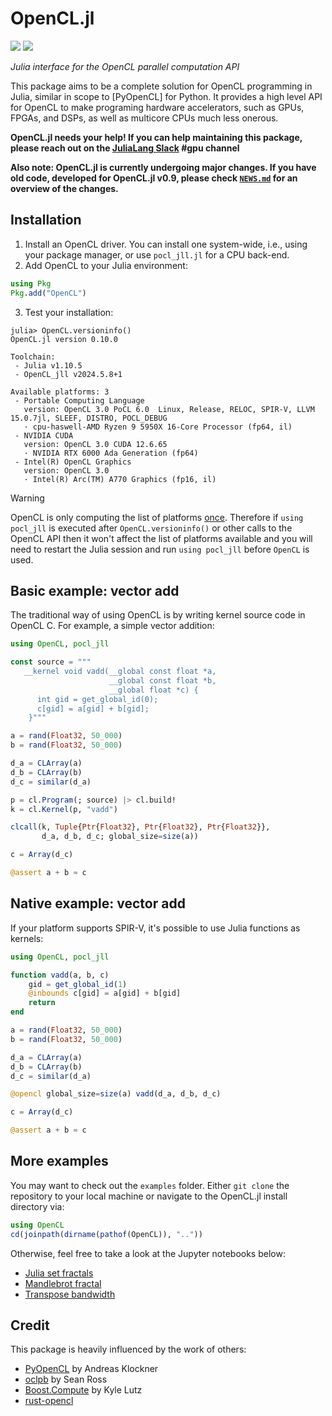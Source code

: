 # OpenCL.jl

[![][buildkite-img]][buildkite-url] [![][github-img]][github-url]

[buildkite-img]: https://badge.buildkite.com/6b2a46bff67692115dea3ad5a275d2f80777a5a99ffe42adb0.svg
[buildkite-url]: https://buildkite.com/julialang/opencl-dot-jl
[github-img]: https://github.com/JuliaGPU/OpenCL.jl/actions/workflows/CI.yml/badge.svg
[github-url]: https://github.com/JuliaGPU/OpenCL.jl/actions/workflows/CI.yml

*Julia interface for the OpenCL parallel computation API*

This package aims to be a complete solution for OpenCL programming in Julia, similar in
scope to [PyOpenCL] for Python. It provides a high level API for OpenCL to make programing
hardware accelerators, such as GPUs, FPGAs, and DSPs, as well as multicore CPUs much less
onerous.

**OpenCL.jl needs your help! If you can help maintaining this package, please reach out on
the [JuliaLang Slack](https://julialang.org/slack/) #gpu channel**

**Also note: OpenCL.jl is currently undergoing major changes. If you have old code,
developed for OpenCL.jl v0.9, please check [`NEWS.md`](NEWS.md) for an overview of the
changes.**


## Installation

1. Install an OpenCL driver. You can install one system-wide, i.e., using your package
   manager, or use `pocl_jll.jl` for a CPU back-end.
2. Add OpenCL to your Julia environment:

```julia
using Pkg
Pkg.add("OpenCL")
```

3. Test your installation:

```julia-repl
julia> OpenCL.versioninfo()
OpenCL.jl version 0.10.0

Toolchain:
 - Julia v1.10.5
 - OpenCL_jll v2024.5.8+1

Available platforms: 3
 - Portable Computing Language
   version: OpenCL 3.0 PoCL 6.0  Linux, Release, RELOC, SPIR-V, LLVM 15.0.7jl, SLEEF, DISTRO, POCL_DEBUG
   · cpu-haswell-AMD Ryzen 9 5950X 16-Core Processor (fp64, il)
 - NVIDIA CUDA
   version: OpenCL 3.0 CUDA 12.6.65
   · NVIDIA RTX 6000 Ada Generation (fp64)
 - Intel(R) OpenCL Graphics
   version: OpenCL 3.0
   · Intel(R) Arc(TM) A770 Graphics (fp16, il)
```

> [!WARNING]
> OpenCL is only computing the list of platforms [once](https://github.com/KhronosGroup/OpenCL-ICD-Loader/blob/d547426c32f9af274ec1369acd1adcfd8fe0ee40/loader/linux/icd_linux.c#L234-L238).
> Therefore if `using pocl_jll` is executed after `OpenCL.versioninfo()` or other calls to the OpenCL API
> then it won't affect the list of platforms available and you will need to restart the Julia session
> and run `using pocl_jll` before `OpenCL` is used.

## Basic example: vector add

The traditional way of using OpenCL is by writing kernel source code in OpenCL C. For
example, a simple vector addition:

```julia
using OpenCL, pocl_jll

const source = """
   __kernel void vadd(__global const float *a,
                      __global const float *b,
                      __global float *c) {
      int gid = get_global_id(0);
      c[gid] = a[gid] + b[gid];
    }"""

a = rand(Float32, 50_000)
b = rand(Float32, 50_000)

d_a = CLArray(a)
d_b = CLArray(b)
d_c = similar(d_a)

p = cl.Program(; source) |> cl.build!
k = cl.Kernel(p, "vadd")

clcall(k, Tuple{Ptr{Float32}, Ptr{Float32}, Ptr{Float32}},
       d_a, d_b, d_c; global_size=size(a))

c = Array(d_c)

@assert a + b ≈ c
```


## Native example: vector add

If your platform supports SPIR-V, it's possible to use Julia functions as kernels:

```julia
using OpenCL, pocl_jll

function vadd(a, b, c)
    gid = get_global_id(1)
    @inbounds c[gid] = a[gid] + b[gid]
    return
end

a = rand(Float32, 50_000)
b = rand(Float32, 50_000)

d_a = CLArray(a)
d_b = CLArray(b)
d_c = similar(d_a)

@opencl global_size=size(a) vadd(d_a, d_b, d_c)

c = Array(d_c)

@assert a + b ≈ c
```


## More examples

You may want to check out the `examples` folder. Either `git clone` the repository to your
local machine or navigate to the OpenCL.jl install directory via:

```julia
using OpenCL
cd(joinpath(dirname(pathof(OpenCL)), ".."))
```

Otherwise, feel free to take a look at the Jupyter notebooks below:

  * [Julia set fractals](https://github.com/JuliaGPU/OpenCL.jl/blob/master/examples/notebooks/julia_set_fractal.ipynb)
  * [Mandlebrot fractal](https://github.com/JuliaGPU/OpenCL.jl/blob/master/examples/notebooks/mandelbrot_fractal.ipynb)
  * [Transpose bandwidth](https://github.com/JuliaGPU/OpenCL.jl/blob/master/examples/notebooks/Transpose.ipynb)


## Credit

This package is heavily influenced by the work of others:

  * [PyOpenCL](http://mathema.tician.de/software/pyopencl/) by Andreas Klockner
  * [oclpb](https://github.com/srossross/oclpb) by Sean Ross
  * [Boost.Compute](https://github.com/kylelutz/compute) by Kyle Lutz
  * [rust-opencl](https://github.com/luqmana/rust-opencl)

